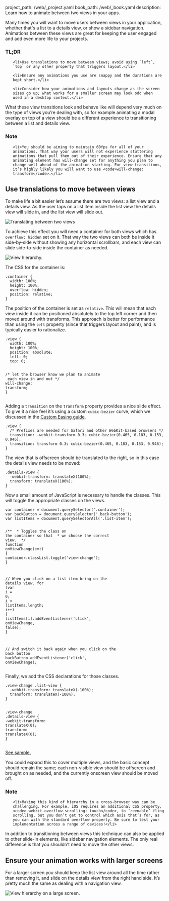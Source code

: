 project_path: /web/_project.yaml
book_path: /web/_book.yaml
description: Learn how to animate between two views in your apps.

<p class="intro">
  Many times you will want to move users between views in your application, whether that's a list to a details view, or show a sidebar navigation. Animations between these views are great for keeping the user engaged and add even more life to your projects.
</p>
















<div class="wf-highlight-list wf-highlight-list--learning" markdown="1">
  <h3 class="wf-highlight-list__title">TL;DR</h3>

  
  <ul class="wf-highlight-list__list">
    
    <li>Use translations to move between views; avoid using `left`, `top` or any other property that triggers layout.</li>
    
    <li>Ensure any animations you use are snappy and the durations are kept short.</li>
    
    <li>Consider how your animations and layouts change as the screen sizes go up; what works for a smaller screen may look odd when  used in a desktop context.</li>
    
  </ul>
  
</div>



What these view transitions look and behave like will depend very much on the type of views you’re dealing with, so for example animating a modal overlay on top of a view should be a different experience to transitioning between a list and details view.




















<div class="wf-highlight-list wf-highlight-list--remember" markdown="1">
  <h3 class="wf-highlight-list__title">Note</h3>

  
  <ul class="wf-highlight-list__list">
    
    <li>You should be aiming to maintain 60fps for all of your animations. That way your users will not experience stuttering animations that pull them out of their experience. Ensure that any animating element has will-change set for anything you plan to change well ahead of the animation starting. For view transitions, it’s highly likely you will want to use <code>will-change: transform</code>.</li>
    
  </ul>
  
</div>



## Use translations to move between views

To make life a bit easier let’s assume there are two views: a list view and a details view. As the user taps on a list item inside the list view the details view will slide in, and the list view will slide out.

<img src="imgs/gifs/view-translate.gif" alt="Translating between two views" />

To achieve this effect you will need a container for both views which has `overflow: hidden` set on it. That way the two views can both be inside it side-by-side without showing any horizontal scrollbars, and each view can slide side-to-side inside the container as needed.

<img src="imgs/container-two-views.svg" alt="View hierarchy." />

The CSS for the container is:

<div class="highlight"><pre><code class="language-css" data-lang="css"><span class="nc">.container</span> <span class="p">{</span>
  <span class="k">width</span><span class="o">:</span> <span class="m">100%</span><span class="p">;</span>
  <span class="k">height</span><span class="o">:</span> <span class="m">100%</span><span class="p">;</span>
  <span class="k">overflow</span><span class="o">:</span> <span class="k">hidden</span><span class="p">;</span>
  <span class="k">position</span><span class="o">:</span> <span class="k">relative</span><span class="p">;</span>
<span class="p">}</span></code></pre></div>

The position of the container is set as `relative`. This will mean that each view inside it can be positioned absolutely to the top left corner and then moved around with transforms. This approach is better for performance than using the `left` property (since that triggers layout and paint), and is typically easier to rationalize.

<div class="highlight"><pre><code class="language-css" data-lang="css"><span class="nc">.view</span> <span class="p">{</span>
  <span class="k">width</span><span class="o">:</span> <span class="m">100%</span><span class="p">;</span>
  <span class="k">height</span><span class="o">:</span> <span class="m">100%</span><span class="p">;</span>
  <span class="k">position</span><span class="o">:</span> <span class="k">absolute</span><span class="p">;</span>
  <span class="k">left</span><span class="o">:</span> <span class="m">0</span><span class="p">;</span>
  <span class="k">top</span><span class="o">:</span> <span class="m">0</span><span class="p">;</span>

  <span class="c">/* let the browser know we plan to animate</span>
<span class="c">     each view in and out */</span>
  <span class="n">will</span><span class="o">-</span><span class="n">change</span><span class="o">:</span> <span class="n">transform</span><span class="p">;</span>
<span class="p">}</span></code></pre></div>

Adding a `transition` on the `transform` property provides a nice slide effect. To give it a nice feel it’s using a custom `cubic-bezier` curve, which we discussed in the [Custom Easing guide](custom-easing.html).

<div class="highlight"><pre><code class="language-css" data-lang="css"><span class="nc">.view</span> <span class="p">{</span>
  <span class="c">/* Prefixes are needed for Safari and other WebKit-based browsers */</span>
  <span class="n">transition</span><span class="o">:</span> <span class="o">-</span><span class="n">webkit</span><span class="o">-</span><span class="n">transform</span> <span class="m">0.3s</span> <span class="n">cubic</span><span class="o">-</span><span class="n">bezier</span><span class="p">(</span><span class="m">0</span><span class="o">.</span><span class="m">465</span><span class="o">,</span> <span class="m">0</span><span class="o">.</span><span class="m">183</span><span class="o">,</span> <span class="m">0</span><span class="o">.</span><span class="m">153</span><span class="o">,</span> <span class="m">0</span><span class="o">.</span><span class="m">946</span><span class="p">);</span>
  <span class="n">transition</span><span class="o">:</span> <span class="n">transform</span> <span class="m">0.3s</span> <span class="n">cubic</span><span class="o">-</span><span class="n">bezier</span><span class="p">(</span><span class="m">0</span><span class="o">.</span><span class="m">465</span><span class="o">,</span> <span class="m">0</span><span class="o">.</span><span class="m">183</span><span class="o">,</span> <span class="m">0</span><span class="o">.</span><span class="m">153</span><span class="o">,</span> <span class="m">0</span><span class="o">.</span><span class="m">946</span><span class="p">);</span>
<span class="p">}</span></code></pre></div>

The view that is offscreen should be translated to the right, so in this case the details view needs to be moved:

<div class="highlight"><pre><code class="language-css" data-lang="css"><span class="nc">.details-view</span> <span class="p">{</span>
  <span class="o">-</span><span class="n">webkit</span><span class="o">-</span><span class="n">transform</span><span class="o">:</span> <span class="n">translateX</span><span class="p">(</span><span class="m">100%</span><span class="p">);</span>
  <span class="n">transform</span><span class="o">:</span> <span class="n">translateX</span><span class="p">(</span><span class="m">100%</span><span class="p">);</span>
<span class="p">}</span></code></pre></div>

Now a small amount of JavaScript is necessary to handle the classes. This will toggle the appropriate classes on the views.

<div class="highlight"><pre><code class="language-javascript" data-lang="javascript"><span class="kd">var</span> <span class="nx">container</span> <span class="o">=</span> <span class="nb">document</span><span class="p">.</span><span class="nx">querySelector</span><span class="p">(</span><span class="s1">&#39;.container&#39;</span><span class="p">);</span>
<span class="kd">var</span> <span class="nx">backButton</span> <span class="o">=</span> <span class="nb">document</span><span class="p">.</span><span class="nx">querySelector</span><span class="p">(</span><span class="s1">&#39;.back-button&#39;</span><span class="p">);</span>
<span class="kd">var</span> <span class="nx">listItems</span> <span class="o">=</span> <span class="nb">document</span><span class="p">.</span><span class="nx">querySelectorAll</span><span class="p">(</span><span class="s1">&#39;.list-item&#39;</span><span class="p">);</span>

<span class="cm">/**</span>
<span class="cm"> * Toggles the class on the container so that</span>
<span class="cm"> * we choose the correct view.</span>
<span class="cm"> */</span>
<span class="kd">function</span> <span class="nx">onViewChange</span><span class="p">(</span><span class="nx">evt</span><span class="p">)</span> <span class="p">{</span>
  <span class="nx">container</span><span class="p">.</span><span class="nx">classList</span><span class="p">.</span><span class="nx">toggle</span><span class="p">(</span><span class="s1">&#39;view-change&#39;</span><span class="p">);</span>
<span class="p">}</span>

<span class="c1">// When you click on a list item bring on the details view.</span>
<span class="k">for</span> <span class="p">(</span><span class="kd">var</span> <span class="nx">i</span> <span class="o">=</span> <span class="mi">0</span><span class="p">;</span> <span class="nx">i</span> <span class="o">&lt;</span> <span class="nx">listItems</span><span class="p">.</span><span class="nx">length</span><span class="p">;</span> <span class="nx">i</span><span class="o">++</span><span class="p">)</span> <span class="p">{</span>
  <span class="nx">listItems</span><span class="p">[</span><span class="nx">i</span><span class="p">].</span><span class="nx">addEventListener</span><span class="p">(</span><span class="s1">&#39;click&#39;</span><span class="p">,</span> <span class="nx">onViewChange</span><span class="p">,</span> <span class="kc">false</span><span class="p">);</span>
<span class="p">}</span>

<span class="c1">// And switch it back again when you click on the back button</span>
<span class="nx">backButton</span><span class="p">.</span><span class="nx">addEventListener</span><span class="p">(</span><span class="s1">&#39;click&#39;</span><span class="p">,</span> <span class="nx">onViewChange</span><span class="p">);</span></code></pre></div>

Finally, we add the CSS declarations for those classes.

<div class="highlight"><pre><code class="language-css" data-lang="css"><span class="nc">.view-change</span> <span class="nc">.list-view</span> <span class="p">{</span>
  <span class="o">-</span><span class="n">webkit</span><span class="o">-</span><span class="n">transform</span><span class="o">:</span> <span class="n">translateX</span><span class="p">(</span><span class="m">-100%</span><span class="p">);</span>
  <span class="n">transform</span><span class="o">:</span> <span class="n">translateX</span><span class="p">(</span><span class="m">-100%</span><span class="p">);</span>
<span class="p">}</span>

<span class="nc">.view-change</span> <span class="nc">.details-view</span> <span class="p">{</span>
  <span class="o">-</span><span class="n">webkit</span><span class="o">-</span><span class="n">transform</span><span class="o">:</span> <span class="n">translateX</span><span class="p">(</span><span class="m">0</span><span class="p">);</span>
  <span class="n">transform</span><span class="o">:</span> <span class="n">translateX</span><span class="p">(</span><span class="m">0</span><span class="p">);</span>
<span class="p">}</span></code></pre></div>

<a href="/web/resources/samples/fundamentals/design-and-ui/animations/inter-view-animation.html">See sample.</a>

You could expand this to cover multiple views, and the basic concept should remain the same; each non-visible view should be offscreen and brought on as needed, and the currently onscreen view should be moved off.




















<div class="wf-highlight-list wf-highlight-list--remember" markdown="1">
  <h3 class="wf-highlight-list__title">Note</h3>

  
  <ul class="wf-highlight-list__list">
    
    <li>Making this kind of hierarchy in a cross-browser way can be challenging. For example, iOS requires an additional CSS property, <code>-webkit-overflow-scrolling: touch</code>, to ‘reenable’ fling scrolling, but you don’t get to control which axis that’s for, as you can with the standard overflow property. Be sure to test your implementation across a range of devices!</li>
    
  </ul>
  
</div>



In addition to transitioning between views this technique can also be applied to other slide-in elements, like sidebar navigation elements. The only real difference is that you shouldn’t need to move the other views.

## Ensure your animation works with larger screens

For a larger screen you should keep the list view around all the time rather than removing it, and slide on the details view from the right hand side. It’s pretty much the same as dealing with a navigation view.

<img src="imgs/container-two-views-ls.svg" alt="View hierarchy on a large screen." />



